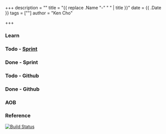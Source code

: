 +++
description = ""
title = "{{ replace .Name "-" " " | title }}"
date = {{ .Date }}
tags = [""]
author = "Ken Cho"

+++  
### Learn

### Todo - [Sprint]()

### Done - Sprint

### Todo - Github

### Done - Github

### AOB

### Reference


[![Build Status](https://travis-ci.com/kencho51/gigathing.svg?branch=master)](https://travis-ci.com/kencho51/gigathing)

